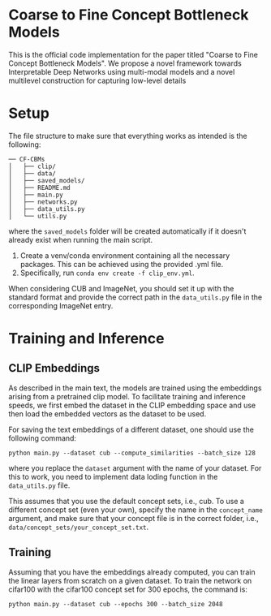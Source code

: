# Coarse to Fine Concept Bottleneck Models

This is the official code implementation for the paper titled "Coarse to Fine Concept Bottleneck Models". We propose a novel framework towards Interpretable Deep Networks using multi-modal models and a novel multilevel construction for capturing low-level details

# Setup 

The file structure to make sure that everything works as intended is the following:

```
── CF-CBMs
│   ├── clip/
│   ├── data/
│   ├── saved_models/
│   ├── README.md
│   ├── main.py
│   ├── networks.py
│   ├── data_utils.py
│   └── utils.py

```
where the `saved_models` folder will be created automatically if it doesn't already exist when running the main script.

 1. Create a venv/conda environment containing all the necessary packages. This can be achieved using the provided .yml file. 
 2. Specifically, run `conda env create -f clip_env.yml`.

When considering CUB and ImageNet, you should set it up with the standard format and provide the correct path in the `data_utils.py` file in the corresponding ImageNet entry.

# Training and Inference 

## CLIP Embeddings 
As described in the main text, the models are trained using the embeddings
arising from a pretrained clip model. To facilitate training and inference speeds, 
we first embed the dataset in the CLIP embedding space and 
use then load the embedded vectors as the dataset to be used. 


For saving the text embeddings of a different dataset, one should use the
following command:

`python main.py --dataset cub --compute_similarities --batch_size 128
`

where you replace the `dataset` argument with the name of your dataset.
For this to work, you need to implement data loding function in the `data_utils.py` file.

This assumes that you use the default concept sets, i.e., cub. To use a different concept set
(even your own), specify the name in the `concept_name` argument, and make sure that
your concept file is in the correct folder, i.e., `data/concept_sets/your_concept_set.txt`.


## Training 
Assuming that you have the embeddings already computed, you can train the linear layers from scratch on 
a given dataset. To train the network on cifar100 with the cifar100 concept set for 300 epochs, the command is:

`python main.py --dataset cub --epochs 300 --batch_size 2048`

